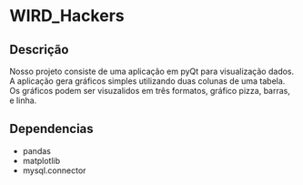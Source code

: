 # WIRD_Hackers

## Descrição
Nosso projeto consiste de uma aplicação em pyQt para visualização dados. A aplicação gera gráficos simples utilizando duas colunas de uma tabela. Os gráficos podem ser visuzalidos em três formatos, gráfico pizza, barras, e linha. 

## Dependencias
* pandas
* matplotlib
* mysql.connector
